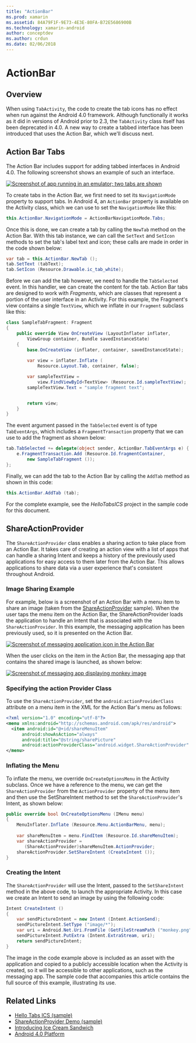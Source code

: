 ```yaml
---
title: "ActionBar"
ms.prod: xamarin
ms.assetid: 84A79F1F-9E73-4E3E-80FA-B72E5686900B
ms.technology: xamarin-android
author: conceptdev
ms.author: crdun
ms.date: 02/06/2018
---
```


# ActionBar


## Overview

When using `TabActivity`, the code to create the tab icons has no
effect when run against the Android 4.0 framework. Although
functionally it works as it did in versions of Android prior to 2.3,
the `TabActivity` class itself has been deprecated in 4.0. A new way to
create a tabbed interface has been introduced that uses the Action Bar,
which we'll discuss next.


## Action Bar Tabs

The Action Bar includes support for adding tabbed interfaces in Android 4.0.
The following screenshot shows an example of such an interface.

[![Screenshot of app running in an emulator; two tabs are shown](action-bar-images/25-actionbartabs.png)](action-bar-images/25-actionbartabs.png#lightbox)

To create tabs in the Action Bar, we first need to set its
`NavigationMode` property to support tabs. In Android 4, an `ActionBar`
property is available on the Activity class, which we can use to set
the `NavigationMode` like this:

```csharp
this.ActionBar.NavigationMode = ActionBarNavigationMode.Tabs;
```

Once this is done, we can create a tab by calling the `NewTab` method
on the Action Bar. With this tab instance, we can call the `SetText`
and `SetIcon` methods to set the tab's label text and icon; these calls
are made in order in the code shown below:

```csharp
var tab = this.ActionBar.NewTab ();
tab.SetText (tabText);
tab.SetIcon (Resource.Drawable.ic_tab_white);
```

Before we can add the tab however, we need to handle the `TabSelected`
event. In this handler, we can create the content for the tab. Action
Bar tabs are designed to work with *Fragments*, which are classes that
represent a portion of the user interface in an Activity. For this
example, the Fragment's view contains a single `TextView`, which we
inflate in our `Fragment` subclass like this:

```csharp
class SampleTabFragment: Fragment
{           
    public override View OnCreateView (LayoutInflater inflater,
        ViewGroup container, Bundle savedInstanceState)
    {
        base.OnCreateView (inflater, container, savedInstanceState);
       
        var view = inflater.Inflate (
            Resource.Layout.Tab, container, false);

        var sampleTextView =
            view.FindViewById<TextView> (Resource.Id.sampleTextView);            
        sampleTextView.Text = "sample fragment text";


        return view;
    }
}
```

The event argument passed in the `TabSelected` event is of type
`TabEventArgs`, which includes a `FragmentTransaction` property that we
can use to add the fragment as shown below:

```csharp
tab.TabSelected += delegate(object sender, ActionBar.TabEventArgs e) {             
    e.FragmentTransaction.Add (Resource.Id.fragmentContainer,
        new SampleTabFragment ());
};
```

Finally, we can add the tab to the Action Bar by calling the `AddTab`
method as shown in this code:

```csharp
this.ActionBar.AddTab (tab);
```

For the complete example, see the *HelloTabsICS* project in the sample
code for this document.


## ShareActionProvider

The `ShareActionProvider` class enables a sharing action to take place
from an Action Bar. It takes care of creating an action view with a
list of apps that can handle a sharing Intent and keeps a history of
the previously used applications for easy access to them later from the
Action Bar. This allows applications to share data via a user
experience that's consistent throughout Android.


### Image Sharing Example

For example, below is a screenshot of an Action Bar with a menu item to
share an image (taken from the
[ShareActionProvider](https://developer.xamarin.com/samples/monodroid/ShareActionProviderDemo/)
sample). When the user taps the menu item on the Action Bar, the
ShareActionProvider loads the application to handle an Intent that is
associated with the `ShareActionProvider`. In this example, the
messaging application has been previously used, so it is presented on
the Action Bar.

[![Screenshot of messaging application icon in the Action Bar](action-bar-images/09-shareactionprovider.png)](action-bar-images/09-shareactionprovider.png#lightbox)


When the user clicks on the item in the Action Bar, the messaging app that
contains the shared image is launched, as shown below:

[![Screenshot of messaging app displaying monkey image](action-bar-images/10-messagewithimage.png)](action-bar-images/10-messagewithimage.png#lightbox)


### Specifying the action Provider Class

To use the `ShareActionProvider`, set the `android:actionProviderClass`
attribute on a menu item in the XML for the Action Bar's menu as
follows:

```xml
<?xml version="1.0" encoding="utf-8"?>
<menu xmlns:android="http://schemas.android.com/apk/res/android">
  <item android:id="@+id/shareMenuItem"
      android:showAsAction="always"
      android:title="@string/sharePicture"
      android:actionProviderClass="android.widget.ShareActionProvider" />
</menu>
```


### Inflating the Menu

To inflate the menu, we override `OnCreateOptionsMenu` in the Activity
subclass. Once we have a reference to the menu, we can get the
`ShareActionProvider` from the `ActionProvider` property of the menu
item and then use the SetShareIntent method to set the
`ShareActionProvider`'s Intent, as shown below:

```csharp
public override bool OnCreateOptionsMenu (IMenu menu)
{
    MenuInflater.Inflate (Resource.Menu.ActionBarMenu, menu);       
           
    var shareMenuItem = menu.FindItem (Resource.Id.shareMenuItem);           
    var shareActionProvider =
       (ShareActionProvider)shareMenuItem.ActionProvider;
    shareActionProvider.SetShareIntent (CreateIntent ());
}
```


### Creating the Intent

The `ShareActionProvider` will use the Intent, passed to the
`SetShareIntent` method in the above code, to launch the appropriate
Activity. In this case we create an Intent to send an image by using
the following code:

```csharp
Intent CreateIntent ()
{  
    var sendPictureIntent = new Intent (Intent.ActionSend);
    sendPictureIntent.SetType ("image/*");
    var uri = Android.Net.Uri.FromFile (GetFileStreamPath ("monkey.png"));          
    sendPictureIntent.PutExtra (Intent.ExtraStream, uri);
    return sendPictureIntent;
}
```

The image in the code example above is included as an asset with the
application and copied to a publicly accessible location when the
Activity is created, so it will be accessible to other applications,
such as the messaging app. The sample code that accompanies this
article contains the full source of this example, illustrating its use.



## Related Links

- [Hello Tabs ICS (sample)](https://developer.xamarin.com/samples/HelloTabsICS/)
- [ShareActionProvider Demo (sample)](https://developer.xamarin.com/samples/monodroid/ShareActionProviderDemo/)
- [Introducing Ice Cream Sandwich](http://www.android.com/about/ice-cream-sandwich/)
- [Android 4.0 Platform](http://developer.android.com/sdk/android-4.0.html)
